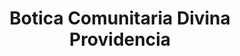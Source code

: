 ---
title: "Botica Comunitaria Divina Providencia"
url: /santiago/botica-comunitaria-divina-providencia/
shop: general
---